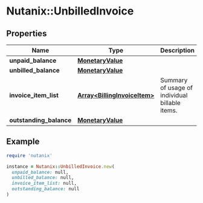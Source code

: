 # Nutanix::UnbilledInvoice

## Properties

| Name | Type | Description | Notes |
| ---- | ---- | ----------- | ----- |
| **unpaid_balance** | [**MonetaryValue**](MonetaryValue.md) |  | [optional] |
| **unbilled_balance** | [**MonetaryValue**](MonetaryValue.md) |  | [optional] |
| **invoice_item_list** | [**Array&lt;BillingInvoiceItem&gt;**](BillingInvoiceItem.md) | Summary of usage of individual billable items. | [optional] |
| **outstanding_balance** | [**MonetaryValue**](MonetaryValue.md) |  | [optional] |

## Example

```ruby
require 'nutanix'

instance = Nutanix::UnbilledInvoice.new(
  unpaid_balance: null,
  unbilled_balance: null,
  invoice_item_list: null,
  outstanding_balance: null
)
```

